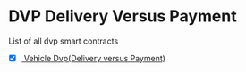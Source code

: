 # DVP Delivery Versus Payment

List of all dvp smart contracts

- [x] [ Vehicle Dvp(Delivery versus Payment)](./vehicle/README.md)
